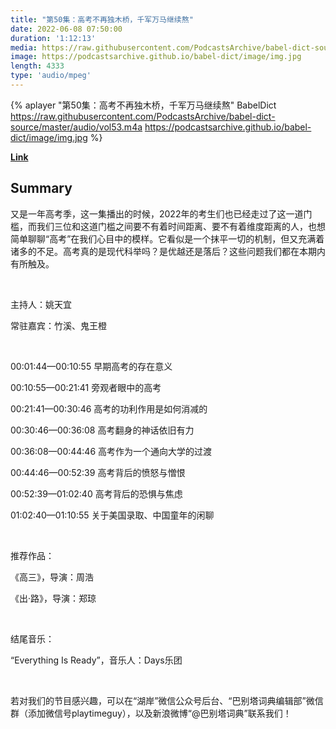 ```yaml
---
title: "第50集：高考不再独木桥，千军万马继续熬"
date: 2022-06-08 07:50:00
duration: '1:12:13'
media: https://raw.githubusercontent.com/PodcastsArchive/babel-dict-source/master/audio/vol53.m4a
image: https://podcastsarchive.github.io/babel-dict/image/img.jpg
length: 4333
type: 'audio/mpeg'
---
```


{% aplayer "第50集：高考不再独木桥，千军万马继续熬" BabelDict  https://raw.githubusercontent.com/PodcastsArchive/babel-dict-source/master/audio/vol53.m4a https://podcastsarchive.github.io/babel-dict/image/img.jpg %}

**[Link](https://www.xiaoyuzhoufm.com/episode/62a0562bae288d526dd02f53)**

## Summary
<p>又是一年高考季，这一集播出的时候，2022年的考生们也已经走过了这一道门槛，而我们三位和这道门槛之间要不有着时间距离、要不有着维度距离的人，也想简单聊聊“高考”在我们心目中的模样。它看似是一个抹平一切的机制，但又充满着诸多的不足。高考真的是现代科举吗？是优越还是落后？这些问题我们都在本期内有所触及。</p><p><br /></p><p>主持人：姚天宜</p><p>常驻嘉宾：竹溪、鬼王橙</p><p><br /></p><p>00:01:44—00:10:55 早期高考的存在意义</p><p>00:10:55—00:21:41 旁观者眼中的高考</p><p>00:21:41—00:30:46 高考的功利作用是如何消减的</p><p>00:30:46—00:36:08 高考翻身的神话依旧有力</p><p>00:36:08—00:44:46 高考作为一个通向大学的过渡</p><p>00:44:46—00:52:39 高考背后的愤怒与憎恨</p><p>00:52:39—01:02:40 高考背后的恐惧与焦虑</p><p>01:02:40—01:10:55 关于美国录取、中国童年的闲聊</p><p><br /></p><p>推荐作品：</p><p>《高三》，导演：周浩</p><p>《出·路》，导演：郑琼</p><p><br /></p><p>结尾音乐：</p><p>“Everything Is Ready”，音乐人：Days乐团</p><p><br /></p><p>若对我们的节目感兴趣，可以在“湖岸”微信公众号后台、“巴别塔词典编辑部”微信群（添加微信号playtimeguy），以及新浪微博“@巴别塔词典”联系我们！</p>
    